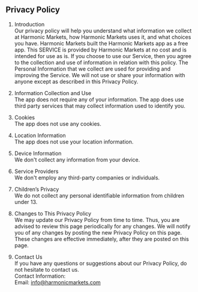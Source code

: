 Privacy Policy  
----------------

1. Introduction  
Our privacy policy will help you understand what information we collect at Harmonic Markets, how Harmonic Markets uses it, and what choices you have.
Harmonic Markets built the Harmonic Markets app as a free app. This SERVICE is provided by Harmonic Markets at no cost and is intended for use as is.
If you choose to use our Service, then you agree to the collection and use of information in relation with this policy. The Personal Information that we collect are used for providing and improving the Service. We will not use or share your information with anyone except as described in this Privacy Policy.  

2. Information Collection and Use  
The app does not require any of your information. 
The app does use third party services that may collect information used to identify you. 

3. Cookies  
The app does not use any cookies. 

4. Location Information  
The app does not use your location information. 

5. Device Information  
We don't collect any information from your device.

6. Service Providers  
We don't employ any third-party companies or individuals.

7. Children’s Privacy  
We do not collect any personal identifiable information from children under 13.

8. Changes to This Privacy Policy  
We may update our Privacy Policy from time to time. Thus, you are advised to review this page periodically for any changes. We will notify you of any changes by posting the new Privacy Policy on this page. These changes are effective immediately, after they are posted on this page.  

9. Contact Us  
If you have any questions or suggestions about our Privacy Policy, do not hesitate to contact us.  
Contact Information:  
Email: info@harmonicmarkets.com
